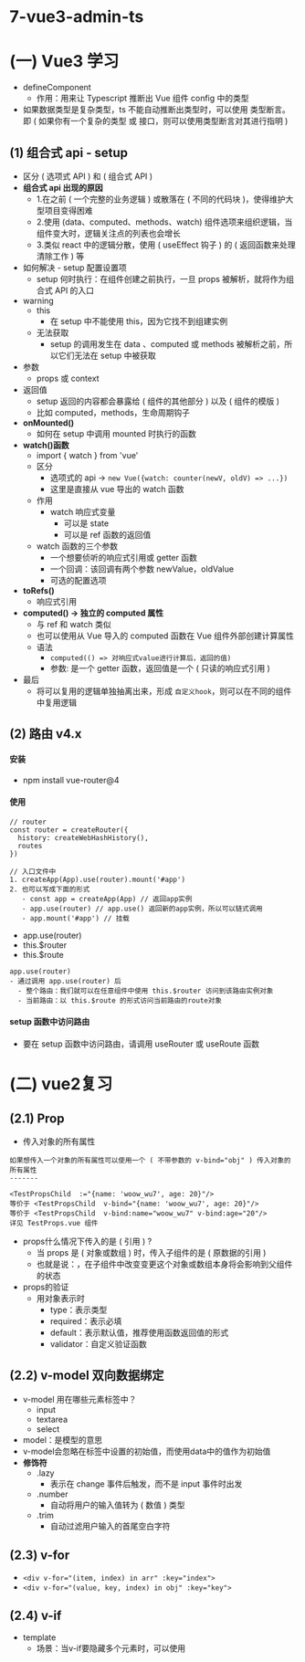 # 7-vue3-admin-ts

# (一) Vue3 学习
- defineComponent
  - 作用：用来让 Typescript 推断出 Vue 组件 config 中的类型
- 如果数据类型是复杂类型，ts 不能自动推断出类型时，可以使用 类型断言。即 ( 如果你有一个复杂的类型 或 接口，则可以使用类型断言对其进行指明 )

## (1) 组合式 api - setup
- 区分 ( 选项式 API ) 和 ( 组合式 API )
- **组合式 api 出现的原因**
  - 1.在之前 ( 一个完整的业务逻辑 ) 或散落在 ( 不同的代码块 )，使得维护大型项目变得困难
  - 2.使用 (data、computed、methods、watch) 组件选项来组织逻辑，当组件变大时，逻辑关注点的列表也会增长
  - 3.类似 react 中的逻辑分散，使用 ( useEffect 钩子 ) 的 ( 返回函数来处理清除工作 ) 等
- 如何解决 - setup 配置设置项
  - setup 何时执行：在组件创建之前执行，一旦 props 被解析，就将作为组合式 API 的入口
- warning
  - this
    - 在 setup 中不能使用 this，因为它找不到组建实例
  - 无法获取
    - setup 的调用发生在 data 、computed 或 methods 被解析之前，所以它们无法在 setup 中被获取
- 参数
  - props 或 context
- 返回值
  - setup 返回的内容都会暴露给 ( 组件的其他部分 ) 以及 ( 组件的模版 )
  - 比如 computed，methods，生命周期钩子
- **onMounted()**
  - 如何在 setup 中调用 mounted 时执行的函数
- **watch()函数**
  - import { watch } from 'vue'
  - 区分
    - 选项式的 api -> `new Vue({watch: counter(newV, oldV) => ...})`
    - 这里是直接从 vue 导出的 watch 函数
  - 作用
    - watch 响应式变量
      - 可以是 state
      - 可以是 ref 函数的返回值
  - watch 函数的三个参数
    - 一个想要侦听的响应式引用或 getter 函数
    - 一个回调：该回调有两个参数 newValue，oldValue
    - 可选的配置选项
- **toRefs()**
  - 响应式引用
- **computed() -> 独立的 computed 属性**
  - 与 ref 和 watch 类似
  - 也可以使用从 Vue 导入的 computed 函数在 Vue 组件外部创建计算属性
  - 语法
    - `computed(() => 对响应式value进行计算后，返回的值)`
    - 参数: 是一个 getter 函数，返回值是一个 ( 只读的响应式引用 )
- 最后
  - 将可以复用的逻辑单独抽离出来，形成 `自定义hook`，则可以在不同的组件中复用逻辑

## (2) 路由 v4.x

#### 安装
- npm install vue-router@4

#### 使用
```
// router
const router = createRouter({
  history: createWebHashHistory(),
  routes
})

// 入口文件中
1. createApp(App).use(router).mount('#app')
2. 也可以写成下面的形式
   - const app = createApp(App) // 返回app实例
   - app.use(router) // app.use() 返回新的app实例，所以可以链式调用
   - app.mount('#app') // 挂载
```

- app.use(router)
- this.$router
- this.$route

```
app.use(router)
- 通过调用 app.use(router) 后
  - 整个路由：我们就可以在任意组件中使用 this.$router 访问到该路由实例对象
  - 当前路由：以 this.$route 的形式访问当前路由的route对象
```

#### setup 函数中访问路由
- 要在 setup 函数中访问路由，请调用 useRouter 或 useRoute 函数

# (二) vue2复习

## (2.1) Prop
- 传入对象的所有属性
```
如果想传入一个对象的所有属性可以使用一个 ( 不带参数的 v-bind="obj" ) 传入对象的所有属性
-------

<TestPropsChild  :="{name: 'woow_wu7', age: 20}"/>
等价于 <TestPropsChild  v-bind="{name: 'woow_wu7', age: 20}"/>
等价于 <TestPropsChild  v-bind:name="woow_wu7" v-bind:age="20"/>
详见 TestProps.vue 组件
```
- props什么情况下传入的是 ( 引用 ) ?
  - 当 props 是 ( 对象或数组 ) 时，传入子组件的是 ( 原数据的引用 )
  - 也就是说：，在子组件中改变变更这个对象或数组本身将会影响到父组件的状态
- props的验证
  - 用对象表示时
    - type：表示类型
    - required：表示必填
    - default：表示默认值，推荐使用函数返回值的形式
    - validator：自定义验证函数

## (2.2) v-model 双向数据绑定
- v-model 用在哪些元素标签中？
  - input
  - textarea
  - select
- model：是模型的意思
- v-model会忽略在标签中设置的初始值，而使用data中的值作为初始值
- **修饰符**
  - .lazy
    - 表示在 change 事件后触发，而不是 input 事件时出发
  - .number
    - 自动将用户的输入值转为 ( 数值 ) 类型
  - .trim
    - 自动过滤用户输入的首尾空白字符
## (2.3) v-for
- `<div v-for="(item, index) in arr" :key="index">`
- `<div v-for="(value, key, index) in obj" :key="key">`

## (2.4) v-if
- template
  - 场景：当v-if要隐藏多个元素时，可以使用 <template /> 标签包裹，将v-if作用域template标签
  - 好处：template在DOM树中是不可见的，类似于react中的 `<></>` 标签
  - 原因：因为 v-if 是一个指令，所以必须将它添加到一个元素上
- **v-if 和 v-for 一起使用的情况**
  - `不推荐 v-if 和 v-for 同时使用在一个元素标签上`
  - `当 v-if 和 v-for 一起使用时，优先级 v-for > v-if`
  - **如何优化**
    - computed：如果是只渲染列表中的部分内容，可以先将数据进行 computed 中进行过滤
    - v-if提升到父级：如果列表是根据条件显示隐藏，可以把 v-if 放到 v-for 的外层
- for...in
  - 1
  - for...in 遍历 ( 自身属性 + 可枚举属性 + 继承的可枚举属性 )
  - Object.keys() -> 自身属性 + 可枚举属性
  - Object.getOwnPropertyNames() -> 遍历自身属性 + 可枚举属性 + 不可枚举属性
  - 一般情况下我们都是希望遍历对象自身属性，所以一般配置 hasOwnProperty
  - 2
  - for...in
    - 可以遍历 对象 和 数组
    - 获取的是对象和数组的 key
  - for...of
    - 可以遍历数组，不能遍历对象，因为没有iterator接口
    - 获取的是数组的 value

## (2.5) 插槽
- 作用域
  - 父级模板里的所有内容都是在父级作用域中编译的
  - 子模板里的所有内容都是在子作用域中编译的
- 后备内容
  - `<slot>后备内容</slot>`将在不提供任何插槽内容时，进行渲染；提供插槽内容时将渲染提供的内容
- 具名插槽
  - (template, v-slot, slot的name属性)
  - 存在多个插槽时，使用具名插槽进行区分
  - 插槽的内容：使用 `<template v-slot:header >content</template>` 来区分
  - 插槽：使用 `<slot name="header"></slot>`
  - 注意：**v-slot 只能添加在 `<template>` 上**
- 作用域插槽
  - 需求：让 ( 插槽内容 ) 能够访问 ( 子组件中才有的数据 )
  - 实现：
    - `<slot v-bind:user="user">`
      - `<slot></slot>`标签除了 ( name属性 ), 还可以传入任意自定义属性
    - `<template v-slot:default="slotProps">`
      - 等价于 `<template v-slot:default="{user}">`
      - 等价于 `<template #default="{user}">`
- 具名插槽的缩写
  - `v-slot -> #`
  - `v-on -> @`
  - `v-bind -> :`